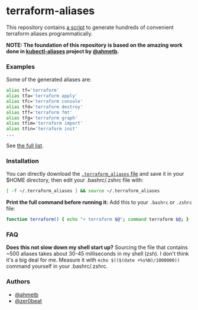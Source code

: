 # terraform-aliases

This repository contains [a script](generate_aliases.py) to generate hundreds of
convenient terraform aliases programmatically.

**NOTE: The foundation of this repository is based on the amazing work done in [kubectl-aliases](https://github.com/ahmetb/kubectl-aliases) project by [@ahmetb](https://twitter.com/ahmetb).**

### Examples

Some of the  generated aliases are:

```sh
alias tf='terraform'
alias tfa='terraform apply'
alias tfc='terraform console'
alias tfd='terraform destroy'
alias tff='terraform fmt'
alias tfg='terraform graph'
alias tfim='terraform import'
alias tfin='terraform init'
...
```

See [the full list](.terraform_aliases).

### Installation

You can directly download the [`.terraform_aliases` file](https://rawgit.com/zer0beat/terraform-alias/master/.terraform_aliases)
and save it in your $HOME directory, then edit your .bashrc/.zshrc file with:

```sh
[ -f ~/.terraform_aliases ] && source ~/.terraform_aliases
```

**Print the full command before running it:** Add this to your `.bashrc` or
`.zshrc` file:

```sh
function terraform() { echo "+ terraform $@"; command terraform $@; }
```
  
### FAQ

**Does this not slow down my shell start up?** Sourcing the file that contains
~500 aliases takes about 30-45 milliseconds in my shell (zsh). I don't think
it's a big deal for me. Measure it with `echo $(($(date +%s%N)/1000000))`
command yourself in your .bashrc/.zshrc.

### Authors

- [@ahmetb](https://twitter.com/ahmetb)
- [@zer0beat](https://twitter.com/zer0beat)
